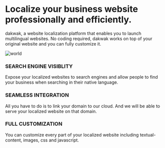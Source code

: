 # Localize your business website professionally and efficiently.


dakwak, a website localization platform that enables you to launch multilingual websites. No coding required, dakwak works on top of your original website and you can fully customize it.

![world](https://dakwak.com/assets/image1_small.png "")



### SEARCH ENGINE VISIBLITY
 
Expose your localized websites to search engines and allow people to find your business when searching in their native language.


### SEAMLESS INTEGRATION

All you have to do is to link your domain to our cloud. And we will be able to serve your localized website on that domain.


### FULL CUSTOMIZATION

You can customize every part of your localized website including textual-content, images, css and javascript.

